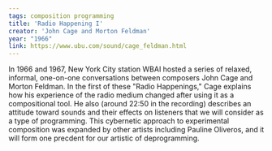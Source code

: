 ```yaml
---
tags: composition programming
title: 'Radio Happening I'
creator: 'John Cage and Morton Feldman'
year: "1966"
link: https://www.ubu.com/sound/cage_feldman.html
---
```


In 1966 and 1967, New York City station WBAI hosted a series of relaxed, informal, one-on-one conversations between composers John Cage and Morton Feldman. In the first of these "Radio Happenings," Cage explains how his experience of the radio medium changed after using it as a compositional tool. He also (around 22:50 in the recording) describes an attitude toward sounds and their effects on listeners that we will consider as a type of programming. This cybernetic approach to experimental composition was expanded by other artists including Pauline Oliveros, and it will form one precdent for our artistic of deprogramming.
